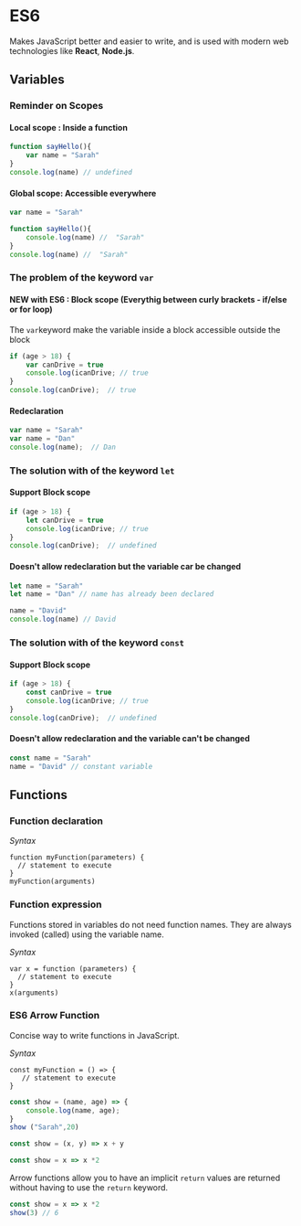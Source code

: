 <!---Tags=["ES6"]--->

# ES6

Makes JavaScript better and easier to write, and is used with modern web technologies like **React**, **Node.js**.

## Variables

###  Reminder on Scopes

#### Local scope : Inside a function
```javascript
function sayHello(){
    var name = "Sarah"
}
console.log(name) // undefined
```

#### Global scope: Accessible everywhere
```javascript
var name = "Sarah"

function sayHello(){
    console.log(name) //  "Sarah"
}
console.log(name) //  "Sarah"
```

### The problem of the keyword `var`

#### NEW with ES6 : Block scope (Everythig between curly brackets - if/else or for loop)
The `var`keyword make the variable inside a block accessible outside the block
```javascript
if (age > 18) {
    var canDrive = true 
    console.log(icanDrive; // true
} 
console.log(canDrive);  // true
```

#### Redeclaration 
```javascript
var name = "Sarah"
var name = "Dan"
console.log(name);  // Dan  
```

### The solution with of the keyword `let`

#### Support Block scope
```javascript
if (age > 18) {
    let canDrive = true 
    console.log(icanDrive; // true
} 
console.log(canDrive);  // undefined
```

#### Doesn't allow redeclaration  but the variable car be changed
```javascript
let name = "Sarah"
let name = "Dan" // name has already been declared

name = "David"
console.log(name) // David
```

### The solution with of the keyword `const`

####  Support Block scope
```javascript
if (age > 18) {
    const canDrive = true 
    console.log(icanDrive; // true
} 
console.log(canDrive);  // undefined
```

#### Doesn't allow redeclaration and the variable can't be changed
```javascript
const name = "Sarah"
name = "David" // constant variable
```

## Functions

### Function declaration

*Syntax*
```
function myFunction(parameters) {
  // statement to execute
}
myFunction(arguments)
```
### Function expression
Functions stored in variables do not need function names. They are always invoked (called) using the variable name.

*Syntax*
```
var x = function (parameters) {
  // statement to execute
}
x(arguments)
```
### ES6 Arrow Function
Concise way to write functions in JavaScript.

*Syntax*
```
const myFunction = () => {
   // statement to execute
}
```

```javascript
const show = (name, age) => {
    console.log(name, age);
}
show ("Sarah",20) 
```

```javascript
const show = (x, y) => x + y
```

```javascript
const show = x => x *2
```

Arrow functions allow you to have an implicit `return` values are returned without having to use the `return` keyword.
```javascript
const show = x => x *2
show(3) // 6
```



